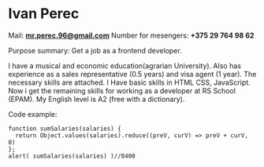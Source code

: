 
Ivan Perec
==========  
Mail: **mr.perec.96@gmail.com**  Number for mesengers: **+375 29 764 98 62**
  
Purpose summary: Get a job as a frontend developer.

 I have a musical and economic education(agrarian University). Also has experience as a sales representative (0.5 years) and visa agent (1 year). 
 The necessary skills are attached.
 I Have basic skills in HTML CSS, JavaScript.  Now i get the remaining skills for working as a developer at RS School (EPAM).
 My English level is A2 (free with a dictionary).
   
 Сode example:
```
function sumSalaries(salaries) {
  return Object.values(salaries).reduce((preV, curV) => preV + curV, 0) 
};
alert( sumSalaries(salaries) )//8400
```
